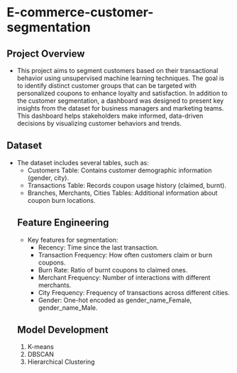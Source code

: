 # E-commerce-customer-segmentation
## Project Overview
- This project aims to segment customers based on their transactional behavior using unsupervised machine learning techniques. The goal is to identify distinct customer groups that can be targeted with personalized coupons to enhance loyalty and satisfaction. In addition to the customer segmentation, a dashboard was designed to present key insights from the dataset for business managers and marketing teams. This dashboard helps stakeholders make informed, data-driven decisions by visualizing customer behaviors and trends.
## Dataset
- The dataset includes several tables, such as:
  - Customers Table: Contains customer demographic information (gender, city).
  - Transactions Table: Records coupon usage history (claimed, burnt).
  - Branches, Merchants, Cities Tables: Additional information about coupon burn locations.
  ## Feature Engineering
  - Key features for segmentation:
    - Recency: Time since the last transaction.
    - Transaction Frequency: How often customers claim or burn coupons.
    - Burn Rate: Ratio of burnt coupons to claimed ones.
    - Merchant Frequency: Number of interactions with different merchants.
    - City Frequency: Frequency of transactions across different cities.
    - Gender: One-hot encoded as gender_name_Female, gender_name_Male.
  ## Model Development
    1. K-means
    2. DBSCAN
    3. Hierarchical Clustering
